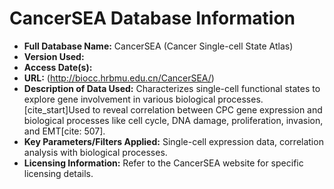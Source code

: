 # CancerSEA Database Information

* **Full Database Name:** CancerSEA (Cancer Single-cell State Atlas)
* **Version Used:** 
* **Access Date(s):**
* **URL:** (http://biocc.hrbmu.edu.cn/CancerSEA/) 
* **Description of Data Used:** Characterizes single-cell functional states to explore gene involvement in various biological processes. [cite_start]Used to reveal correlation between CPC gene expression and biological processes like cell cycle, DNA damage, proliferation, invasion, and EMT[cite: 507].
* **Key Parameters/Filters Applied:** Single-cell expression data, correlation analysis with biological processes.
* **Licensing Information:** Refer to the CancerSEA website for specific licensing details.
